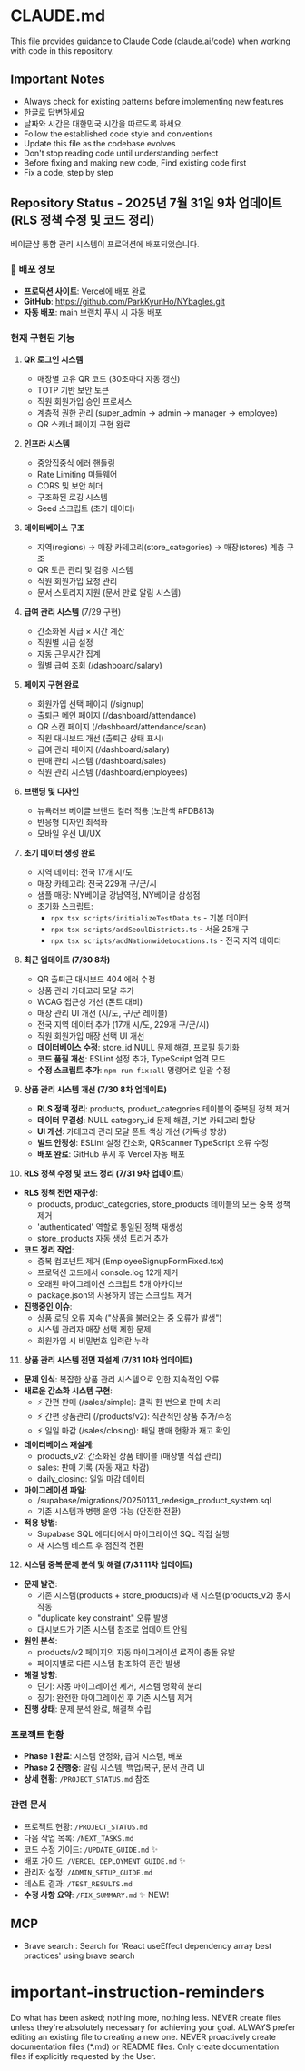 # CLAUDE.md

This file provides guidance to Claude Code (claude.ai/code) when working with code in this repository.

## Important Notes

- Always check for existing patterns before implementing new features
- 한글로 답변하세요
- 날짜와 시간은 대한민국 시간을 따르도록 하세요.
- Follow the established code style and conventions
- Update this file as the codebase evolves
- Don't stop reading code until understanding perfect
- Before fixing and making new code, Find existing code first
- Fix a code, step by step

## Repository Status - 2025년 7월 31일 9차 업데이트 (RLS 정책 수정 및 코드 정리)

베이글샵 통합 관리 시스템이 프로덕션에 배포되었습니다.

### 🚀 배포 정보
- **프로덕션 사이트**: Vercel에 배포 완료
- **GitHub**: https://github.com/ParkKyunHo/NYbagles.git
- **자동 배포**: main 브랜치 푸시 시 자동 배포

### 현재 구현된 기능
1. **QR 로그인 시스템**
   - 매장별 고유 QR 코드 (30초마다 자동 갱신)
   - TOTP 기반 보안 토큰
   - 직원 회원가입 승인 프로세스
   - 계층적 권한 관리 (super_admin → admin → manager → employee)
   - QR 스캐너 페이지 구현 완료

2. **인프라 시스템**
   - 중앙집중식 에러 핸들링
   - Rate Limiting 미들웨어
   - CORS 및 보안 헤더
   - 구조화된 로깅 시스템
   - Seed 스크립트 (초기 데이터)

3. **데이터베이스 구조**
   - 지역(regions) → 매장 카테고리(store_categories) → 매장(stores) 계층 구조
   - QR 토큰 관리 및 검증 시스템
   - 직원 회원가입 요청 관리
   - 문서 스토리지 지원 (문서 만료 알림 시스템)

4. **급여 관리 시스템** (7/29 구현)
   - 간소화된 시급 × 시간 계산
   - 직원별 시급 설정
   - 자동 근무시간 집계
   - 월별 급여 조회 (/dashboard/salary)

5. **페이지 구현 완료**
   - 회원가입 선택 페이지 (/signup)
   - 출퇴근 메인 페이지 (/dashboard/attendance)
   - QR 스캔 페이지 (/dashboard/attendance/scan)
   - 직원 대시보드 개선 (출퇴근 상태 표시)
   - 급여 관리 페이지 (/dashboard/salary)
   - 판매 관리 시스템 (/dashboard/sales)
   - 직원 관리 시스템 (/dashboard/employees)

6. **브랜딩 및 디자인**
   - 뉴욕러브 베이글 브랜드 컬러 적용 (노란색 #FDB813)
   - 반응형 디자인 최적화
   - 모바일 우선 UI/UX

7. **초기 데이터 생성 완료**
   - 지역 데이터: 전국 17개 시/도
   - 매장 카테고리: 전국 229개 구/군/시
   - 샘플 매장: NY베이글 강남역점, NY베이글 삼성점
   - 초기화 스크립트: 
     - `npx tsx scripts/initializeTestData.ts` - 기본 데이터
     - `npx tsx scripts/addSeoulDistricts.ts` - 서울 25개 구
     - `npx tsx scripts/addNationwideLocations.ts` - 전국 지역 데이터

8. **최근 업데이트 (7/30 8차)**
   - QR 출퇴근 대시보드 404 에러 수정
   - 상품 관리 카테고리 모달 추가
   - WCAG 접근성 개선 (폰트 대비)
   - 매장 관리 UI 개선 (시/도, 구/군 레이블)
   - 전국 지역 데이터 추가 (17개 시/도, 229개 구/군/시)
   - 직원 회원가입 매장 선택 UI 개선
   - **데이터베이스 수정**: store_id NULL 문제 해결, 프로필 동기화
   - **코드 품질 개선**: ESLint 설정 추가, TypeScript 엄격 모드
   - **수정 스크립트 추가**: `npm run fix:all` 명령어로 일괄 수정

9. **상품 관리 시스템 개선 (7/30 8차 업데이트)**
   - **RLS 정책 정리**: products, product_categories 테이블의 중복된 정책 제거
   - **데이터 무결성**: NULL category_id 문제 해결, 기본 카테고리 할당
   - **UI 개선**: 카테고리 관리 모달 폰트 색상 개선 (가독성 향상)
   - **빌드 안정성**: ESLint 설정 간소화, QRScanner TypeScript 오류 수정
   - **배포 완료**: GitHub 푸시 후 Vercel 자동 배포

10. **RLS 정책 수정 및 코드 정리 (7/31 9차 업데이트)**
   - **RLS 정책 전면 재구성**: 
     - products, product_categories, store_products 테이블의 모든 중복 정책 제거
     - 'authenticated' 역할로 통일된 정책 재생성
     - store_products 자동 생성 트리거 추가
   - **코드 정리 작업**:
     - 중복 컴포넌트 제거 (EmployeeSignupFormFixed.tsx)
     - 프로덕션 코드에서 console.log 12개 제거
     - 오래된 마이그레이션 스크립트 5개 아카이브
     - package.json의 사용하지 않는 스크립트 제거
   - **진행중인 이슈**:
     - 상품 로딩 오류 지속 ("상품을 불러오는 중 오류가 발생")
     - 시스템 관리자 매장 선택 제한 문제
     - 회원가입 시 비밀번호 입력란 누락

11. **상품 관리 시스템 전면 재설계 (7/31 10차 업데이트)**
   - **문제 인식**: 복잡한 상품 관리 시스템으로 인한 지속적인 오류
   - **새로운 간소화 시스템 구현**:
     - ⚡ 간편 판매 (/sales/simple): 클릭 한 번으로 판매 처리
     - ⚡ 간편 상품관리 (/products/v2): 직관적인 상품 추가/수정
     - ⚡ 일일 마감 (/sales/closing): 매일 판매 현황과 재고 확인
   - **데이터베이스 재설계**:
     - products_v2: 간소화된 상품 테이블 (매장별 직접 관리)
     - sales: 판매 기록 (자동 재고 차감)
     - daily_closing: 일일 마감 데이터
   - **마이그레이션 파일**: 
     - /supabase/migrations/20250131_redesign_product_system.sql
     - 기존 시스템과 병행 운영 가능 (안전한 전환)
   - **적용 방법**:
     - Supabase SQL 에디터에서 마이그레이션 SQL 직접 실행
     - 새 시스템 테스트 후 점진적 전환

12. **시스템 중복 문제 분석 및 해결 (7/31 11차 업데이트)**
   - **문제 발견**: 
     - 기존 시스템(products + store_products)과 새 시스템(products_v2) 동시 작동
     - "duplicate key constraint" 오류 발생
     - 대시보드가 기존 시스템 참조로 업데이트 안됨
   - **원인 분석**:
     - products/v2 페이지의 자동 마이그레이션 로직이 충돌 유발
     - 페이지별로 다른 시스템 참조하여 혼란 발생
   - **해결 방향**:
     - 단기: 자동 마이그레이션 제거, 시스템 명확히 분리
     - 장기: 완전한 마이그레이션 후 기존 시스템 제거
   - **진행 상태**: 문제 분석 완료, 해결책 수립

### 프로젝트 현황
- **Phase 1 완료**: 시스템 안정화, 급여 시스템, 배포
- **Phase 2 진행중**: 알림 시스템, 백업/복구, 문서 관리 UI
- **상세 현황**: `/PROJECT_STATUS.md` 참조

### 관련 문서
- 프로젝트 현황: `/PROJECT_STATUS.md`
- 다음 작업 목록: `/NEXT_TASKS.md`
- 코드 수정 가이드: `/UPDATE_GUIDE.md` ✨
- 배포 가이드: `/VERCEL_DEPLOYMENT_GUIDE.md` ✨
- 관리자 설정: `/ADMIN_SETUP_GUIDE.md`
- 테스트 결과: `/TEST_RESULTS.md`
- **수정 사항 요약**: `/FIX_SUMMARY.md` ✨ NEW!


## MCP
- Brave search : Search for 'React useEffect dependency array best practices' using brave search
# important-instruction-reminders
Do what has been asked; nothing more, nothing less.
NEVER create files unless they're absolutely necessary for achieving your goal.
ALWAYS prefer editing an existing file to creating a new one.
NEVER proactively create documentation files (*.md) or README files. Only create documentation files if explicitly requested by the User.